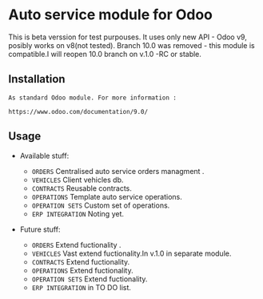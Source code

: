 
# Auto service module for Odoo 

This is beta verssion for test purpouses.
It uses only new API - Odoo v9,  posibly works on v8(not tested).
Branch 10.0 was removed - this module is compatible.I will reopen
10.0 branch on  v.1.0 -RC or stable.

## Installation

    As standard Odoo module. For more information :

    https://www.odoo.com/documentation/9.0/

## Usage


* Available stuff:

    - `ORDERS` Centralised auto service orders managment .
    - `VEHICLES` Client vehicles db.
    - `CONTRACTS` Reusable contracts.
    - `OPERATIONS` Template auto service operations.
    - `OPERATION SETS` Custom set of operations.
    - `ERP INTEGRATION` Noting yet.

* Future stuff:

    - `ORDERS` Extend fuctionality .
    - `VEHICLES` Vast extend fuctionality.In v.1.0 in separate module.
    - `CONTRACTS` Extend fuctionality.
    - `OPERATIONS` Extend fuctionality.
    - `OPERATION SETS` Extend fuctionality.
    - `ERP INTEGRATION` in TO DO list.
